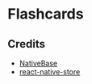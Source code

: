 # Flashcards

## Credits

*	[NativeBase](http://nativebase.io)
*	[react-native-store](https://github.com/thewei/react-native-store)
